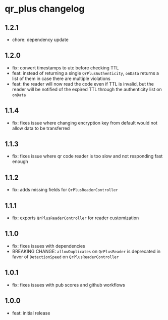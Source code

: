 # qr_plus changelog

## 1.2.1

- chore: dependency update

## 1.2.0

- fix: convert timestamps to utc before checking TTL
- feat: instead of returning a single `QrPlusAuthenticity`, `onData` returns a list of them in case there are multiple violations
- feat: the reader will now read the code even if TTL is invalid, but the reader will be notified of the expired TTL through the authenticity list on `onData`

## 1.1.4

- fix: fixes issue where changing encryption key from default would not allow data to be transferred

## 1.1.3

- fix: fixes issue where qr code reader is too slow and not responding fast enough

## 1.1.2

- fix: adds missing fields for `QrPlusReaderController`

## 1.1.1

- fix: exports `QrPlusReaderController` for reader customization

## 1.1.0

- fix: fixes issues with dependencies
- BREAKING CHANGE: `allowDuplicates` on `QrPlusReader` is deprecated in favor of `DetectionSpeed` on `QrPlusReaderController`

## 1.0.1

- fix: fixes issues with pub scores and github workflows

## 1.0.0

- feat: initial release

